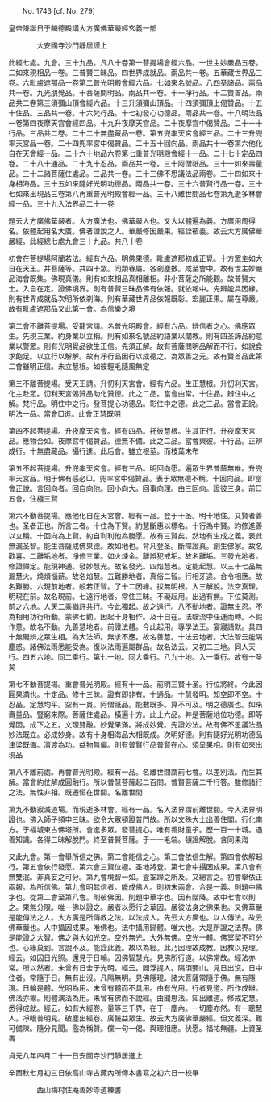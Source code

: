 ﻿　　No. 1743 [cf. No. 279]

皇帝降誕日于麟德殿講大方廣佛華嚴經玄義一部

　　　　大安國寺沙門靜居謹上


此經七處。九會。三十九品。凡八十卷第一菩提場會經六品。一世主妙嚴品五卷。二如來現相品一卷。三普賢三昧品。四世界成就品。兩品共一卷。五華藏世界品三卷。六毗盧遮那品一卷第二普光明殿會經六品。七如來名號品。八四圣諦品。兩品共一卷。九光朋覺品。十菩薩問明品。兩品共一卷。十一凈行品。十二賢首品。兩品共二卷第三須彌山頂會經六品。十三升須彌山頂品。十四須彌頂上偈贊品。十五十住品。三品共一卷。十六梵行品。十七初發心功德品。兩品共一卷。十八明法品一卷第四夜摩天宮會經四品。十九升夜摩天宮品。二十夜摩宮中偈贊品。二十一十行品。三品共二卷。二十二十無盡藏品一卷。第五兜率天宮會經三品。二十三升兜率天宮品一卷。二十四兜率宮中偈贊品。二十五十回向品。兩品共十一卷第六他化自在天會經一品。二十六十地品六卷第七重普光明殿會經十一品。二十七十定品四卷。二十八十通品。二十九十忍品。兩品共一卷。三十阿僧祇品。三十一如來壽量品。三十二諸菩薩住處品。三品共一卷。三十三佛不思議法品兩卷。三十四如來十身相海品。三十五如來隨好光明功德品。兩品共一卷。三十六普賢行品一卷。三十七如來出現品三卷第八再重普光明殿會經一品。三十八離世間品七卷第九逝多林會經一品。三十九入法界品二十一卷

題云大方廣佛華嚴者。大方廣法也。佛華嚴人也。又大以體遍為義。方廣用周得名。依體起用名大廣。佛者證說之人。華嚴修因嚴果。經詮彼義。故云大方廣佛華嚴經。此經總七處九會三十九品。共八十卷

初會在菩提場阿蘭若法。經有六品。明佛果德。毗盧遮那初成正覺。十方眾主如大自在天王。并菩薩等。共四十眾。同類眷屬。各剎塵數。咸至會中。故有世主妙嚴品海會既集。佛現真儀。則有如來相品真相離相。非小菩薩之所能觀。故普賢大士。入自在定。證佛境界。則有普賢三昧品佛有依報。就依報中。先辨能具因緣。則有世界成就品次明所依剎海。則有華藏世界品依報既彰。宏麗正果。屬在尊嚴。故有毗盧遮那品又此第一會。為信樂之境

第二會不離菩提場。受龍宮請。名普光明殿會。經有六品。辨信者之心。佛應眾生。先現三業。約身業以立稱。則有如來名號品約語業以闡教。則有四圣諦品約意業以警眾。則有光明覺品欲生正信。先須正解。故有菩薩問明品解而不行。如說食求飽足。以立行以解解。故有凈行品因行以成德之。為眾善之元。故有賢首品此第二會雖明正信。未立慧根。如彼輕毛隨風無定

第三不離菩提場。受天王請。升忉利天宮會。經有六品。生正慧根。升忉利天宮。化主赴眾。忉利天宮偈贊品助化贊德。此之二品。當會由常。十住品。辨住中之解。梵行品。明住中之行。發菩提心功德品。彰住中之德。此之三品。當會正說。明法一品。當會□進。此會正慧既明

第四不起菩提場。升夜摩天宮會。經有四品。托彼慧根。生其正行。升夜摩天宮品。應物合如。夜摩宮中偈贊品。德無不備。此之二品。當會興彼。十行品。正辨成行。十無盡藏品。攝行進。此后會。雖立根莖。而枝葉未布

第五不起菩提場。升兜率天宮會。經有三品。明回向愿。遍眾生界普蔭無唯。升兜率天宮品。明于佛有感必□。兜率宮中偈贊品。表于眾無德不稱。十回向品。即當會正說。言回向者。回自向他。回小向大。回事向理。由三回向。證彼三身。前□五會。住極三賢

第六不動菩提場。應他化自在天宮會。經有一品。登于十圣。明十地住。又賢者善也。圣者正也。所言三者。十住為下賢。約慧斷惠以標名。十行為中賢。約修進善以立稱。十回向為上賢。約自利利他為勝愿。故有三賢矣。然地有生成之義。表此無漏圣智。能生菩薩成佛果德。故如地也。背凡登圣。斷障證真。創生佛家。故名歡喜。二離垢地者。凈修三業。如火煉金。離誤犯戒垢。故名離垢。三發光地者。修證禪定。能現神通。發妙慧光。故名發光。四焰慧者。定能起慧。以三十七品無漏慧火。燒煩惱薪。故名焰慧。五難勝地者。真俗二智。行相牙違。合令相應。故名難勝。六現前地者。般若正智。了十二因緣。拔無明根。入三解脫。法空真理。明現在前。故名現前。七遠行地者。常住三昧。不礙起用。出過有無。下位莫測。前之六地。人天二乘猶許共行。今此獨起。故之遠行。八不動地者。證無生忍。不為相用功行所動。蒙佛七勸。因起十身相作。及十自在。法駛流中任運而轉。不假作意。故名不動。九善慧地者。前證法體。今此起用。專學法王。宴寢語默。具四十無礙辨之眾生相。為大法師。無求不應。故名善慧。十法云地者。大法智云能隔塵惑。諸佛法雨悉能受為。復以法雨遍屬群品。故名法云。又初二三地。同人天行。四五六地。同二乘行。第七一地。同大乘行。八九十地。入一乘行。故有十圣矣

第七不動菩提場。重會普光明殿。經有十一品。前明三賢十圣。行位將終。今此因圓果滿也。十定品。修十三昧。證有即非有。十通品。十慧發明。知空即不空。十忍品。定慧均平。空有一貫。阿僧祇品。能數既多。算不可及。明之德廣也。如來壽量品。豎窮來際。菩薩住處品。橫遍十方。此上六品。并是菩薩地位功德。即等覺因。成下之五。文理雙融。妙覺果滿。將成妙覺。先證妙法。故有佛不思議法品妙法既立。必成妙身。故有十身相海品大相既成。次明好德。則有隨好光明功德品津梁既備。濟渡為功。益物無偏。則有普賢行品普賢在心。須呈果相。則有如來出現品

第八不離前處。再會普光明殿。經有一品。名離世間謂前七會。以差別法。而生其解。當會約仗解成圓融行。所以普慧菩薩起二百問。普賢菩薩二千行答。雖修諸行之法。無性非相。既遷恒在世間。名離世間

第九不動寂滅道場。而現逝多林會。經有一品。名入法界謂前離世間。今入法界明證也。佛入師子頻申三昧。欲令大眾頓證普門故。所以文殊大士出善住閣。行化南方。于福城東古佛塔所。會進多眾。發菩提心。唯有善財童子。歷一百一十城。遇善知識。各得三昧解脫門。終至普賢菩薩。于一一毛端。頓證解脫。含同果海

又此九會。第一會舉所信之佛。第二會能信之心。第三會依信生解。第四會依解起行。第五會依行發愿。第六會三賢位極。圣地將登。第七會中攝因成果。第八會有無雙泯。非真妄之可分。第九會境智一如。豈筌蹄之所及。又總言之。初會舉依正兩報。為所信佛。第九會明其信者。能成佛人。則初末兩會。合是一義。則題中佛字也。從第二會至第八會。則彼佛因。則題中華字也。因有階降。故中七會以則之。果無分限。唯一佛以證之。嚴者以愿行之華因。嚴彼法身之佛果也。又佛華嚴是能傳法之人。大方廣是所傳教之法。以法成人。先云大方廣也。以人傳法。故云佛華嚴也。人中攝因成果。唯佛也。法中攝用歸體。唯大也。大是所證之法界。佛是能證之大智。佛之與大如光空。空外無光。大外無佛。空光一體。佛冥契不可分也。心緣莫到。言說不及。能詮此義。故以為經。此乃因理故成教。因教以見理。經云。如因日光照。還見于日輪。因佛智慧光。見佛所行道。以佛常故。經法亦常。所以然者。未曾有日舍于光明。經云。閻浮提人。隔須彌山。見日出沒。日中住者。常隨于日。無有出沒。凡隔無明。見佛隱現。諸大菩薩常隨于佛。無有隱現。日輪是體。光明為用。未曾有體而不具用。由有光用。行者見道。所作成辦。佛法亦爾。則體演法為用。未曾有佛而不說經。由聞思法。知出離道。修戒定慧。悉得成就。經云。如有大經卷。量等三千界。在于一塵內。一切塵亦然。有一聰慧人。凈眼普明見。破塵出經卷。廣饒益眾生。故云大方廣佛華嚴經。但文義深。難可備陳。隨分見聞。濫為稱贊。儻一句一偈。與理相應。伏愿。福祐無疆。上資圣壽



貞元八年四月二十一日安國寺沙門靜居進上

辛酉秋七月初三日依高山寺古藏內所傳本書寫之初六日一校畢

　　　　西山梅村住庵善妙寺道棟書

